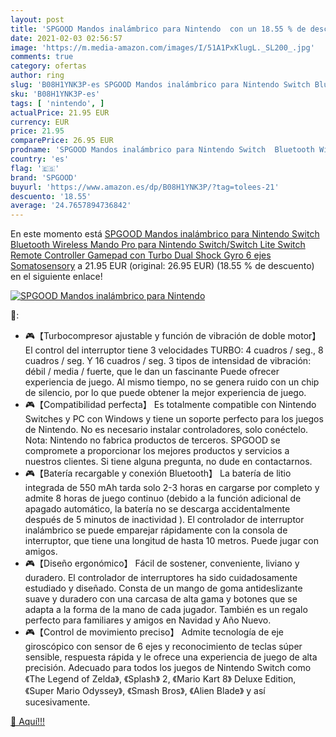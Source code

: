 ```yaml
---
layout: post
title: 'SPGOOD Mandos inalámbrico para Nintendo  con un 18.55 % de descuento'
date: 2021-02-03 02:56:57
image: 'https://m.media-amazon.com/images/I/51A1PxKlugL._SL200_.jpg'
comments: true
category: ofertas
author: ring
slug: 'B08H1YNK3P-es SPGOOD Mandos inalámbrico para Nintendo Switch Bluetooth...'
sku: 'B08H1YNK3P-es'
tags: [ 'nintendo', ]
actualPrice: 21.95 EUR
currency: EUR
price: 21.95
comparePrice: 26.95 EUR
prodname: 'SPGOOD Mandos inalámbrico para Nintendo Switch  Bluetooth Wireless Mando Pro para Nintendo Switch/Switch Lite  Switch Remote Controller Gamepad con Turbo Dual Shock Gyro 6 ejes Somatosensory'
country: 'es'
flag: '🇪🇸'
brand: 'SPGOOD'
buyurl: 'https://www.amazon.es/dp/B08H1YNK3P/?tag=tolees-21'
descuento: '18.55'
average: '24.7657894736842'
---
```


En este momento está [SPGOOD Mandos inalámbrico para Nintendo Switch  Bluetooth Wireless Mando Pro para Nintendo Switch/Switch Lite  Switch Remote Controller Gamepad con Turbo Dual Shock Gyro 6 ejes Somatosensory](https://www.amazon.es/dp/B08H1YNK3P/?tag=tolees-21) a 21.95 EUR (original: 26.95 EUR) (18.55 %  de descuento) en el siguiente enlace!

[![SPGOOD Mandos inalámbrico para Nintendo ](https://m.media-amazon.com/images/I/51A1PxKlugL._SL200_.jpg)](https://www.amazon.es/dp/B08H1YNK3P/?tag=tolees-21)

🔎:

- 🎮【Turbocompresor ajustable y función de vibración de doble motor】 El control del interruptor tiene 3 velocidades TURBO: 4 cuadros / seg., 8 cuadros / seg. Y 16 cuadros / seg. 3 tipos de intensidad de vibración: débil / media / fuerte, que le dan un fascinante Puede ofrecer experiencia de juego. Al mismo tiempo, no se genera ruido con un chip de silencio, por lo que puede obtener la mejor experiencia de juego.
- 🎮【Compatibilidad perfecta】 Es totalmente compatible con Nintendo Switches y PC con Windows y tiene un soporte perfecto para los juegos de Nintendo. No es necesario instalar controladores, solo conéctelo. Nota: Nintendo no fabrica productos de terceros. SPGOOD se compromete a proporcionar los mejores productos y servicios a nuestros clientes. Si tiene alguna pregunta, no dude en contactarnos.
- 🎮【Batería recargable y conexión Bluetooth】 La batería de litio integrada de 550 mAh tarda solo 2-3 horas en cargarse por completo y admite 8 horas de juego continuo (debido a la función adicional de apagado automático, la batería no se descarga accidentalmente después de 5 minutos de inactividad ). El controlador de interruptor inalámbrico se puede emparejar rápidamente con la consola de interruptor, que tiene una longitud de hasta 10 metros. Puede jugar con amigos.
- 🎮【Diseño ergonómico】 Fácil de sostener, conveniente, liviano y duradero. El controlador de interruptores ha sido cuidadosamente estudiado y diseñado. Consta de un mango de goma antideslizante suave y duradero con una carcasa de alta gama y botones que se adapta a la forma de la mano de cada jugador. También es un regalo perfecto para familiares y amigos en Navidad y Año Nuevo.
- 🎮【Control de movimiento preciso】 Admite tecnología de eje giroscópico con sensor de 6 ejes y reconocimiento de teclas súper sensible, respuesta rápida y le ofrece una experiencia de juego de alta precisión. Adecuado para todos los juegos de Nintendo Switch como 《The Legend of Zelda》, 《Splash》 2, 《Mario Kart 8》 Deluxe Edition, 《Super Mario Odyssey》, 《Smash Bros》, 《Alien Blade》 y así sucesivamente.

[🛒 Aquí!!!](https://www.amazon.es/dp/B08H1YNK3P/?tag=tolees-21)
